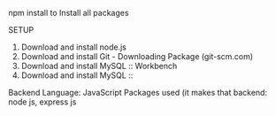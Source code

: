 npm install to Install all packages 


SETUP
1.	Download and install node.js
2.	Download and install Git - Downloading Package (git-scm.com)
3.	Download and install MySQL :: Workbench
4.	Download and install MySQL :: 

Backend
Language: JavaScript
Packages used (it makes that backend: node js, express js

